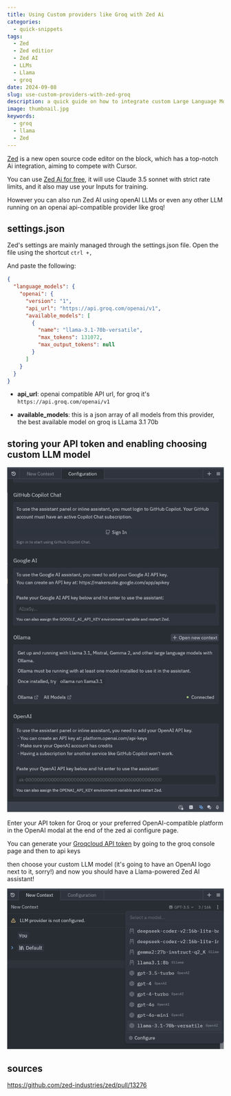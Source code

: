 ```yaml
---
title: Using Custom providers like Groq with Zed Ai
categories:
  - quick-snippets
tags:
  - Zed
  - Zed editior
  - Zed AI
  - LLMs
  - Llama
  - groq
date: 2024-09-08
slug: use-custom-providers-with-zed-groq
description: a quick guide on how to integrate custom Large Language Models into Zed, a new open-source code editor, using providers like Groq.
image: thumbnail.jpg
keywords:
  - groq
  - llama
  - Zed
---
```


[Zed](https://zed.dev/) is a new open source code editor on the block, which has a top-notch Ai integration, aiming to compete with Cursor.

You can use [Zed Ai for free](https://zed.dev/blog/zed-ai), it will use Claude 3.5 sonnet with strict rate limits, and it also may use your Inputs for training.

However you can also run Zed AI using openAI LLMs or even any other LLM running on an openai api-compatible provider like groq!

## settings.json
Zed's settings are mainly managed through the settings.json file.
Open the file using the shortcut `ctrl +,`

And paste the following:

```json
{
  "language_models": {
    "openai": {
      "version": "1",
      "api_url": "https://api.groq.com/openai/v1",
      "available_models": [
        {
          "name": "llama-3.1-70b-versatile",
          "max_tokens": 131072,
          "max_output_tokens": null
        }
      ]
    }
  }
}
```

- **api_url**: openai compatible API url, for groq it's `https://api.groq.com/openai/v1`

- **available_models**: this is a json array of all models from this provider, the best available model on groq is LLama 3.1 70b

## storing your API token and enabling choosing custom LLM model

![](llm-config.png)

Enter your API token for Groq or your preferred OpenAI-compatible platform in the OpenAI modal at the end of the zed ai configure page.

You can generate your [Groqcloud API token](https://console.groq.com/keys) by going to the groq console page and then to api keys

then choose your custom LLM model (it's going to have an OpenAI logo next to it, sorry!) and now you should have a Llama-powered Zed AI assistant!

![Choose your custom model to make Zed use it for all ai related tasks](choosing-the-custom-model.png)


## sources
https://github.com/zed-industries/zed/pull/13276
